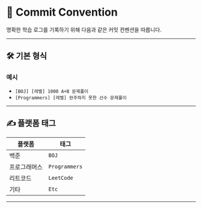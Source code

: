 # 📜 Commit Convention

명확한 학습 로그를 기록하기 위해 다음과 같은 커밋 컨벤션을 따릅니다.

---

## 🛠️ 기본 형식

### 예시

- `[BOJ] [레벨] 1000 A+B 문제풀이`
- `[Programmers] [레벨] 완주하지 못한 선수 문제풀이`

---

## ✍️ 플랫폼 태그

| 플랫폼       | 태그          |
| ------------ | ------------- |
| 백준         | `BOJ`         |
| 프로그래머스 | `Programmers` |
| 리트코드     | `LeetCode`    |
| 기타         | `Etc`         |

---
